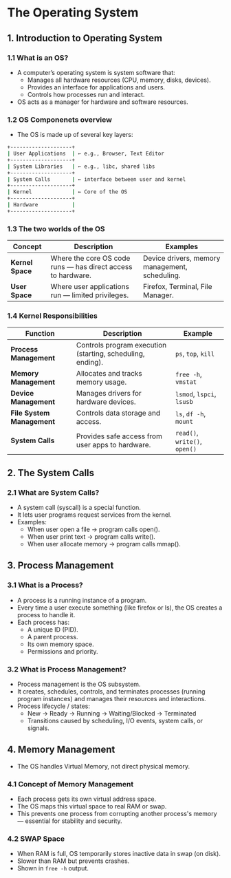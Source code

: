 # The Operating System

## 1. Introduction to Operating System

### 1.1 What is an OS?

- A computer’s operating system is system software that:
  - Manages all hardware resources (CPU, memory, disks, devices).
  - Provides an interface for applications and users.
  - Controls how processes run and interact.
- OS acts as a manager for hardware and software resources.

### 1.2 OS Componenets overview

- The OS is made up of several key layers:

```bash
+--------------------+
| User Applications  | ← e.g., Browser, Text Editor
+--------------------+
| System Libraries   | ← e.g., libc, shared libs
+--------------------+
| System Calls       | ← interface between user and kernel
+--------------------+
| Kernel             | ← Core of the OS
+--------------------+
| Hardware           |
+--------------------+
```

### 1.3 The two worlds of the OS

| Concept | Description | Examples |
| - | - | - |
| **Kernel Space** | Where the core OS code runs — has direct access to hardware. | Device drivers, memory management, scheduling. |
| **User Space** | Where user applications run — limited privileges. | Firefox, Terminal, File Manager. |

### 1.4 Kernel Responsibilities

| Function | Description | Example |
| - | - | - |
| **Process Management** | Controls program execution (starting, scheduling, ending). | `ps`, `top`, `kill` |
| **Memory Management** | Allocates and tracks memory usage. | `free -h`, `vmstat` |
| **Device Management** | Manages drivers for hardware devices. | `lsmod`, `lspci`, `lsusb` |
| **File System Management** | Controls data storage and access. | `ls`, `df -h`, `mount` |
| **System Calls** | Provides safe access from user apps to hardware. | `read()`, `write()`, `open()` |

## 2. The System Calls

### 2.1 What are System Calls?

- A system call (syscall) is a special function.
- It lets user programs request services from the kernel.
- Examples:
  - When user open a file → program calls open().
  - When user print text → program calls write().
  - When user allocate memory → program calls mmap().

## 3. Process Management

### 3.1 What is a Process?

- A process is a running instance of a program.
- Every time a user execute something (like firefox or ls), the OS creates a process to handle it.
- Each process has:
  - A unique ID (PID).
  - A parent process.
  - Its own memory space.
  - Permissions and priority.

### 3.2 What is Process Management?

- Process management is the OS subsystem.
- It creates, schedules, controls, and terminates processes (running program instances) and manages their resources and interactions.
- Process lifecycle / states:
  - New → Ready → Running → Waiting/Blocked → Terminated
  - Transitions caused by scheduling, I/O events, system calls, or signals.

## 4. Memory Management

- The OS handles Virtual Memory, not direct physical memory.

### 4.1 Concept of Memory Management

- Each process gets its own virtual address space.
- The OS maps this virtual space to real RAM or swap.
- This prevents one process from corrupting another process's memory — essential for stability and security.

### 4.2 SWAP Space

- When RAM is full, OS temporarily stores inactive data in swap (on disk).
- Slower than RAM but prevents crashes.
- Shown in `free -h` output.
